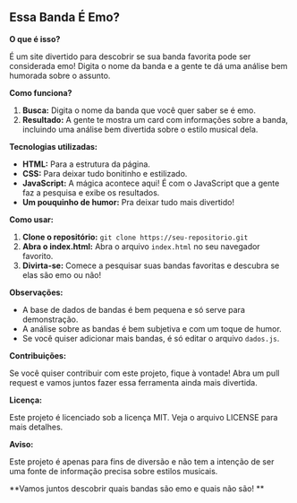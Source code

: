 ## Essa Banda É Emo?

**O que é isso?**

É um site divertido para descobrir se sua banda favorita pode ser considerada emo!  Digita o nome da banda e a gente te dá uma análise bem humorada sobre o assunto.

**Como funciona?**

1. **Busca:** Digita o nome da banda que você quer saber se é emo.
2. **Resultado:** A gente te mostra um card com informações sobre a banda, incluindo uma análise bem divertida sobre o estilo musical dela.

**Tecnologias utilizadas:**

* **HTML:** Para a estrutura da página.
* **CSS:** Para deixar tudo bonitinho e estilizado.
* **JavaScript:** A mágica acontece aqui! É com o JavaScript que a gente faz a pesquisa e exibe os resultados.
* **Um pouquinho de humor:** Pra deixar tudo mais divertido! 

**Como usar:**

1. **Clone o repositório:** `git clone https://seu-repositorio.git`
2. **Abra o index.html:** Abra o arquivo `index.html` no seu navegador favorito.
3. **Divirta-se:** Comece a pesquisar suas bandas favoritas e descubra se elas são emo ou não!

**Observações:**

* A base de dados de bandas é bem pequena e só serve para demonstração.
* A análise sobre as bandas é bem subjetiva e com um toque de humor.
* Se você quiser adicionar mais bandas, é só editar o arquivo `dados.js`.

**Contribuições:**

Se você quiser contribuir com este projeto, fique à vontade! Abra um pull request e vamos juntos fazer essa ferramenta ainda mais divertida.

**Licença:**

Este projeto é licenciado sob a licença MIT. Veja o arquivo LICENSE para mais detalhes.

**Aviso:**

Este projeto é apenas para fins de diversão e não tem a intenção de ser uma fonte de informação precisa sobre estilos musicais.

**Vamos juntos descobrir quais bandas são emo e quais não são! **
